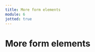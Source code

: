 ```yaml
---
title: More form elements
module: 6
jotted: true
---
```


# More form elements

<!-- dropdowns -- >

<!-- radio -->

<!-- checkboxes>